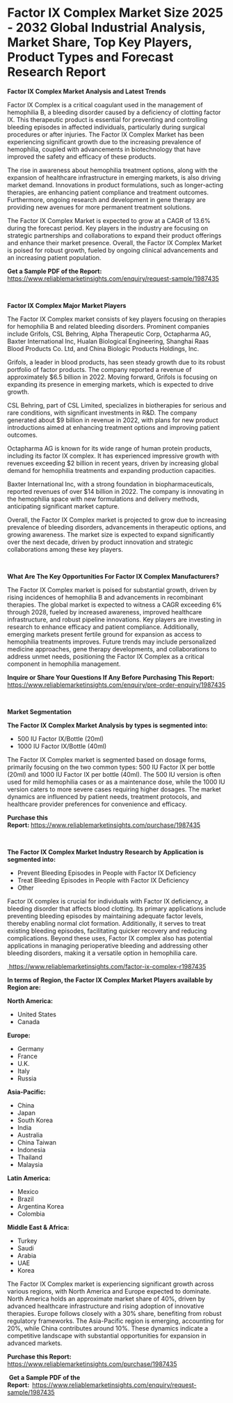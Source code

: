<p><h1>Factor IX Complex Market Size 2025 - 2032 Global Industrial Analysis, Market Share, Top Key Players, Product Types and Forecast Research Report</h1></p><p><strong>Factor IX Complex Market Analysis and Latest Trends</strong></p>
<p><p>Factor IX Complex is a critical coagulant used in the management of hemophilia B, a bleeding disorder caused by a deficiency of clotting factor IX. This therapeutic product is essential for preventing and controlling bleeding episodes in affected individuals, particularly during surgical procedures or after injuries. The Factor IX Complex Market has been experiencing significant growth due to the increasing prevalence of hemophilia, coupled with advancements in biotechnology that have improved the safety and efficacy of these products.</p><p>The rise in awareness about hemophilia treatment options, along with the expansion of healthcare infrastructure in emerging markets, is also driving market demand. Innovations in product formulations, such as longer-acting therapies, are enhancing patient compliance and treatment outcomes. Furthermore, ongoing research and development in gene therapy are providing new avenues for more permanent treatment solutions.</p><p>The Factor IX Complex Market is expected to grow at a CAGR of 13.6% during the forecast period. Key players in the industry are focusing on strategic partnerships and collaborations to expand their product offerings and enhance their market presence. Overall, the Factor IX Complex Market is poised for robust growth, fueled by ongoing clinical advancements and an increasing patient population.</p></p>
<p><strong>Get a Sample PDF of the Report:&nbsp;</strong> <a href="https://www.reliablemarketinsights.com/enquiry/request-sample/1987435?utm_campaign=2774&utm_medium=2&utm_source=Github&utm_content=ia&utm_term=19042025&utm_id=factor-ix-complex">https://www.reliablemarketinsights.com/enquiry/request-sample/1987435</a></p>
<p>&nbsp;</p>
<p><strong>Factor IX Complex Major Market Players</strong></p>
<p><p>The Factor IX Complex market consists of key players focusing on therapies for hemophilia B and related bleeding disorders. Prominent companies include Grifols, CSL Behring, Alpha Therapeutic Corp, Octapharma AG, Baxter International Inc, Hualan Biological Engineering, Shanghai Raas Blood Products Co. Ltd, and China Biologic Products Holdings, Inc.</p><p>Grifols, a leader in blood products, has seen steady growth due to its robust portfolio of factor products. The company reported a revenue of approximately $6.5 billion in 2022. Moving forward, Grifols is focusing on expanding its presence in emerging markets, which is expected to drive growth.</p><p>CSL Behring, part of CSL Limited, specializes in biotherapies for serious and rare conditions, with significant investments in R&D. The company generated about $9 billion in revenue in 2022, with plans for new product introductions aimed at enhancing treatment options and improving patient outcomes.</p><p>Octapharma AG is known for its wide range of human protein products, including its factor IX complex. It has experienced impressive growth with revenues exceeding $2 billion in recent years, driven by increasing global demand for hemophilia treatments and expanding production capacities.</p><p>Baxter International Inc, with a strong foundation in biopharmaceuticals, reported revenues of over $14 billion in 2022. The company is innovating in the hemophilia space with new formulations and delivery methods, anticipating significant market capture.</p><p>Overall, the Factor IX Complex market is projected to grow due to increasing prevalence of bleeding disorders, advancements in therapeutic options, and growing awareness. The market size is expected to expand significantly over the next decade, driven by product innovation and strategic collaborations among these key players.</p></p>
<p>&nbsp;</p>
<p><strong>What Are The Key Opportunities For Factor IX Complex Manufacturers?</strong></p>
<p><p>The Factor IX Complex market is poised for substantial growth, driven by rising incidences of hemophilia B and advancements in recombinant therapies. The global market is expected to witness a CAGR exceeding 6% through 2028, fueled by increased awareness, improved healthcare infrastructure, and robust pipeline innovations. Key players are investing in research to enhance efficacy and patient compliance. Additionally, emerging markets present fertile ground for expansion as access to hemophilia treatments improves. Future trends may include personalized medicine approaches, gene therapy developments, and collaborations to address unmet needs, positioning the Factor IX Complex as a critical component in hemophilia management.</p></p>
<p><strong>Inquire or Share Your Questions If Any Before Purchasing This Report:</strong> <a href="https://www.reliablemarketinsights.com/enquiry/pre-order-enquiry/1987435?utm_campaign=2774&utm_medium=2&utm_source=Github&utm_content=ia&utm_term=19042025&utm_id=factor-ix-complex">https://www.reliablemarketinsights.com/enquiry/pre-order-enquiry/1987435</a></p>
<p>&nbsp;</p>
<p><strong>Market Segmentation</strong></p>
<p><strong>The Factor IX Complex Market Analysis by types is segmented into:</strong></p>
<p><ul><li>500 IU Factor IX/Bottle (20ml)</li><li>1000 IU Factor IX/Bottle (40ml)</li></ul></p>
<p><p>The Factor IX Complex market is segmented based on dosage forms, primarily focusing on the two common types: 500 IU Factor IX per bottle (20ml) and 1000 IU Factor IX per bottle (40ml). The 500 IU version is often used for mild hemophilia cases or as a maintenance dose, while the 1000 IU version caters to more severe cases requiring higher dosages. The market dynamics are influenced by patient needs, treatment protocols, and healthcare provider preferences for convenience and efficacy.</p></p>
<p><strong>Purchase this Report:&nbsp;</strong><a href="https://www.reliablemarketinsights.com/purchase/1987435?utm_campaign=2774&utm_medium=2&utm_source=Github&utm_content=ia&utm_term=19042025&utm_id=factor-ix-complex">https://www.reliablemarketinsights.com/purchase/1987435</a></p>
<p>&nbsp;</p>
<p><strong>The Factor IX Complex Market Industry Research by Application is segmented into:</strong></p>
<p><ul><li>Prevent Bleeding Episodes in People with Factor IX Deficiency</li><li>Treat Bleeding Episodes in People with Factor IX Deficiency</li><li>Other</li></ul></p>
<p><p>Factor IX complex is crucial for individuals with Factor IX deficiency, a bleeding disorder that affects blood clotting. Its primary applications include preventing bleeding episodes by maintaining adequate factor levels, thereby enabling normal clot formation. Additionally, it serves to treat existing bleeding episodes, facilitating quicker recovery and reducing complications. Beyond these uses, Factor IX complex also has potential applications in managing perioperative bleeding and addressing other bleeding disorders, making it a versatile option in hemophilia care.</p></p>
<p><a href="https://www.reliablemarketinsights.com/factor-ix-complex-r1987435?utm_campaign=2774&utm_medium=2&utm_source=Github&utm_content=ia&utm_term=19042025&utm_id=factor-ix-complex">&nbsp;https://www.reliablemarketinsights.com/factor-ix-complex-r1987435</a></p>
<p><strong>In terms of Region, the Factor IX Complex Market Players available by Region are:</strong></p>
<p>
    <p> <strong> North America: </strong>
        <ul>
            <li>United States</li>
            <li>Canada</li>
        </ul>
        </p> 
    <p> <strong> Europe: </strong>
        <ul>
            <li>Germany</li>
            <li>France</li>
            <li>U.K.</li>
            <li>Italy</li>
            <li>Russia</li>
        </ul>
        </p> 
    <p> <strong> Asia-Pacific: </strong>
        <ul>
            <li>China</li>
            <li>Japan</li>
            <li>South Korea</li>
            <li>India</li>
            <li>Australia</li>
            <li>China Taiwan</li>
            <li>Indonesia</li>
            <li>Thailand</li>
            <li>Malaysia</li>
        </ul>
        </p> 
    <p> <strong> Latin America: </strong>
        <ul>
            <li>Mexico</li>
            <li>Brazil</li>
            <li>Argentina Korea</li>
            <li>Colombia</li>
        </ul>
        </p> 
    <p> <strong> Middle East & Africa: </strong>
        <ul>
            <li>Turkey</li>
            <li>Saudi</li>
            <li>Arabia</li>
            <li>UAE</li>
            <li>Korea</li>
        </ul>
    </p>
    </p>
<p><p>The Factor IX Complex market is experiencing significant growth across various regions, with North America and Europe expected to dominate. North America holds an approximate market share of 40%, driven by advanced healthcare infrastructure and rising adoption of innovative therapies. Europe follows closely with a 30% share, benefiting from robust regulatory frameworks. The Asia-Pacific region is emerging, accounting for 20%, while China contributes around 10%. These dynamics indicate a competitive landscape with substantial opportunities for expansion in advanced markets.</p></p>
<p><strong>Purchase this Report: </strong><a href="https://www.reliablemarketinsights.com/purchase/1987435?utm_campaign=2774&utm_medium=2&utm_source=Github&utm_content=ia&utm_term=19042025&utm_id=factor-ix-complex">https://www.reliablemarketinsights.com/purchase/1987435</a></p>
<p>&nbsp;<strong>Get a Sample PDF of the Report:&nbsp;&nbsp;</strong><a href="https://www.reliablemarketinsights.com/enquiry/request-sample/1987435?utm_campaign=2774&utm_medium=2&utm_source=Github&utm_content=ia&utm_term=19042025&utm_id=factor-ix-complex">https://www.reliablemarketinsights.com/enquiry/request-sample/1987435</a></p>
<p><strong></strong></p>
<p><p></p><p></p><p></p></p>